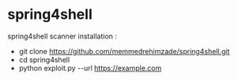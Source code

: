 # spring4shell
spring4shell scanner
installation : 
* git clone https://github.com/memmedrehimzade/spring4shell.git
* cd spring4shell
* python exploit.py --url https://example.com
